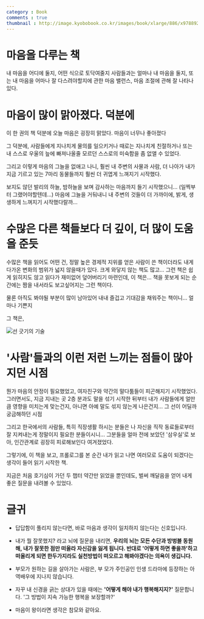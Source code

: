 ```yaml
---
category : Book
comments : true
thumbnail : http://image.kyobobook.co.kr/images/book/xlarge/886/x9788925563886.jpg
---
```




# 마음을 다루는 책
내 마음을 어디에 둘지, 어떤 식으로 토닥여줄지
사람들과는 얼마나 내 마음을 둘지,
또는 내 마음을 어마나 잘 다스려야할지에 관한
마음 밸런스, 마음 조절에 관해 잘 나타나있다.

# 마음이 많이 맑아졌다. 덕분에
이 한 권의 책 덕분에 오늘 마음은 굉장히 맑았다.
마음이 너무나 좋아졌다

그 덕분에,
사람들에게 지나치게 물의를 일으키거나
때로는 지나치게 친절하거나
또는 내 스스로 우울의 늪에 빠져나올줄 모르던
스스로의 미숙함을 좀 없앨 수 있었다.

그리고 이렇게 마음의 그늘을 없애고 나니,
훨씬 내 주변의 사물과
사람, 더 나아가 내가 지금 기르고 있는 7마리 동물들까지
훨씬 더 귀엽게 느껴지기 시작했다.

보지도 않던 발리의 하늘, 밤하늘을 보며
감사하는 마음까지 들기 시작했으니...
(일찍부터 그랬어야할텐데...)
마음에 그늘을 거둬내니
내 주변의 것들이 더 가까이에, 밝게, 생생하게 느껴지기 시작했다랄까...

# 수많은 다른 책들보다 더 깊이, 더 많이 도움을 준듯

수많은 책을 읽어도
어떤 건, 정말 높은 경제적 지위를 얻은 사람이 쓴 책이더라도
내게 다가온 변화의 범위가 넓지 않을때가 있다.
크게 와닿지 않는 책도 많고...
그런 책은 쉽게 읽히지도 않고
읽다가 재미없어 덮어버리기 마련인데,
이 책은... 책을 못보게 되는 순간에는
짬을 내서라도 보고싶어지는 그런 책이다.

물론 아직도 봐야될 부분이 많이 남아있어
내내 즐겁고 기대감을 채워주는 책이니...
얼마나 기쁜지




그 책은,

![선 긋기의 기술](http://image.kyobobook.co.kr/images/book/xlarge/886/x9788925563886.jpg)

# '사람'들과의 이런 저런 느끼는 점들이 많아지던 시점

뭔가 마음의 안정이 필요했었고,
여자친구와 약간의 말다툼들이 피곤해지기 시작했었다.
그러면서도, 지금 지내는 곳 2층 분과도 말을 섞기 시작한 뒤부터
내가 사람들에게 얼만큼 영향을 미치는게 맞는건지,
아니면 아예 말도 섞지 않는게 나은건지... 그 선이 어딜까 궁금해하던 시점

그리고 한국에서의 사람들, 특히 직장생활 하시는 분들은
나 자신을 직작 동료들로부터 잘 지켜내는게 정말이지 필요한 분들이시니...
그분들을 얼마 전에 보았던
'삼우실'로 보아, 인간관계로 굉장히 피로해보인다 여겨졌었다.


그렇기에, 이 책을 보고,
프롤로그를 본 순간 내가 읽고 나면
여러모로 도움이 되겠다는 생각이 들어 읽기 시작한 책.

지금은 처음 호기심이 가던 두 챕터 
약간만 읽었을 뿐인데도,
벌써 깨달음을 얻어 내게 좋은 질문을 내려볼 수 있었다.




# 글귀 

- 답답함이 풀리지 않는다면, 바로 마음과 생각이 일치하지 않는다는 신호입니다.
- 내가 뭘 잘못했지? 라고 뇌에 질문을 내리면, **우리의 뇌는 모든 수단과 방벙블 동원해, 내가 잘못한 점만 떠올라 자신감을 잃게 됩니다. 반대로 '어떻게 하면 좋을까'하고 떠올리게 되면 한두가지라도 실천방법이 떠오르고 해봐야겠다는 의욕이 생깁니다.**
- 부모가 원하는 길을 살아가는 사람은, 부 모가 주인공인 인생 드라마에 등장하는 아역배우에 지나지 않습니다.
- 자꾸 내 신경을 긁는 상대가 있을 때에는 **'어떻게 해야 내가 행복해지지?'** 질문합니다. '그 방법이 지속 가능한 행복을 보장할까?'

- 마음이 왕이라면 생각은 참모와 같아요.